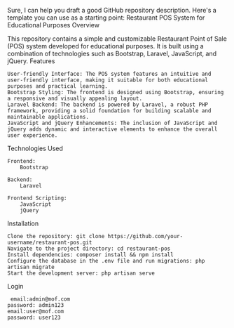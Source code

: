 Sure, I can help you draft a good GitHub repository description. Here's a template you can use as a starting point:
Restaurant POS System for Educational Purposes
Overview

This repository contains a simple and customizable Restaurant Point of Sale (POS) system developed for educational purposes. It is built using a combination of technologies such as Bootstrap, Laravel, JavaScript, and jQuery.
Features

    User-friendly Interface: The POS system features an intuitive and user-friendly interface, making it suitable for both educational purposes and practical learning.
    Bootstrap Styling: The frontend is designed using Bootstrap, ensuring a responsive and visually appealing layout.
    Laravel Backend: The backend is powered by Laravel, a robust PHP framework, providing a solid foundation for building scalable and maintainable applications.
    JavaScript and jQuery Enhancements: The inclusion of JavaScript and jQuery adds dynamic and interactive elements to enhance the overall user experience.

Technologies Used

    Frontend:
        Bootstrap

    Backend:
        Laravel

    Frontend Scripting:
        JavaScript
        jQuery

Installation

    Clone the repository: git clone https://github.com/your-username/restaurant-pos.git
    Navigate to the project directory: cd restaurant-pos
    Install dependencies: composer install && npm install
    Configure the database in the .env file and run migrations: php artisan migrate
    Start the development server: php artisan serve

Login

     email:admin@mof.com
    password: admin123
    email:user@mof.com
    password: user123
